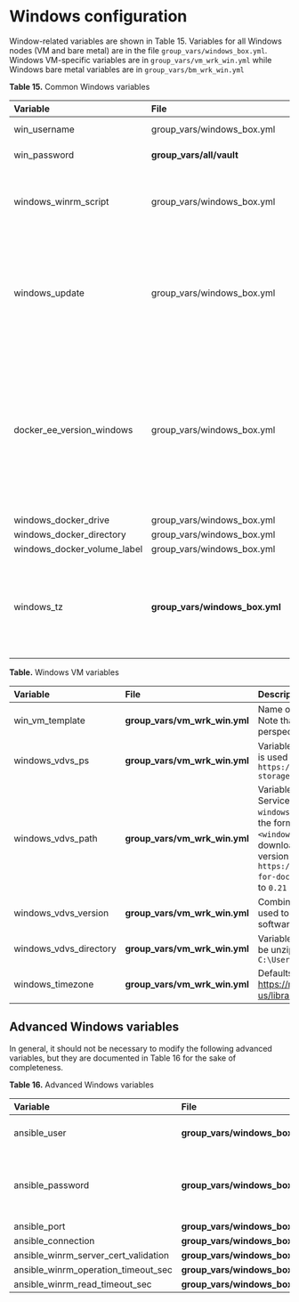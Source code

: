 # Windows configuration

Window-related variables are shown in Table 15. Variables for all Windows nodes (VM and bare metal) are in the file `group_vars/windows_box.yml`. Windows VM-specific variables are in `group_vars/vm_wrk_win.yml` while Windows bare metal variables are in `group_vars/bm_wrk_win.yml`


**Table 15.** Common Windows variables

|Variable|File|Description|
|:-------|:---|:----------|
|win_username|group_vars/windows_box.yml|Windows user name. The default is `Administrator` |
|win_password|**group_vars/all/vault**|The password for the Windows account.|
|windows_winrm_script|group_vars/windows_box.yml|Variable used to determine where the `winrm` Powershell script will be downloaded from. See the section `Deploying Windows workers behind a proxy` for more information.|
|windows_update|group_vars/windows_box.yml|Variable used to determine if Windows updates are automatically downloaded when installing Docker on Windows worker nodes (in the `playbooks/install_docker.yml`). Defaults to `true`. See the section `Deploying Windows workers behind a proxy` for more information.|
|docker_ee_version\_windows|group_vars/windows_box.yml|It is important that the version of the Docker engine running on your Windows worker nodes is the same as that running on RHEL in the rest of your cluster. You should use this variable to explicitly match up the versions. For Docker 2.1, the recommended value is `'18.09'`. If you do not explicitly set this value, you may end up with an incompatible newer version running on your Windows workers.|
|||
|windows_docker_drive|group_vars/windows_box.yml| `'D'`|
|windows_docker_directory|group_vars/windows_box.yml|`'D:\\DockerData'`|
|windows_docker_volume_label|group_vars/windows_box.yml|`'DockerVol'`|
|windows_tz|**group_vars/windows_box.yml**|`'Pacific Standard Time'`<br>This is different from the `windows_timezone` variable. It is important that this value matches the timezone used by UCP servers for certificate validation. See  https://msdn.microsoft.com/en-us/library/ms912391.aspx.|



**Table.** Windows VM variables

|Variable|File|Description|
|:-------|:---|:----------|
|win_vm_template|**group_vars/vm_wrk_win.yml**|Name of the Windows 2016 VM Template to use. Note that this is the name from a vCenter perspective, not the hostname.|
|windows_vdvs_ps|**group_vars/vm_wrk_win.yml**|Variable used to download the PowerShell script that is used to install vDVS for Windows. For example, `https://raw.githubusercontent.com/vmware/vsphere-storage-for-docker/master/install-vdvs.ps1` |
|windows_vdvs_path|**group_vars/vm_wrk_win.yml**|Variable used to download vSphere Docker Volume Service software. This variable is combined with `windows_vdvs_version` (below) to generate a URL of the form `<windows_vdvs_path>_<windows_vdvs_version>.zip` to download the software. For example, to download version 0.21, set `windows_vdvs_path` equal to `https://vmware.bintray.com/vDVS/vsphere-storage-for-docker_windows` and `windows_vdvs_version` equal to `0.21` |
|windows_vdvs_version|**group_vars/vm_wrk_win.yml**|Combined with `windows_vdvs_path`, this variable is used to generate the URL for downloading the software.|
|windows_vdvs_directory|**group_vars/vm_wrk_win.yml**|Variable used to determine where vDVS software will be unzipped and installed from. The default is `C:\Users\Administrator\Downloads`|
|windows\_timezone|**group_vars/vm_wrk_win.yml**|Defaults to `15`. Valid values are available at https://msdn.microsoft.com/en-us/library/ms912391.aspx|




## Advanced Windows variables
 In general, it should not be necessary to modify the following advanced variables, but they are documented in Table 16 for the sake of completeness.

**Table 16.** Advanced Windows variables

|Variable|File|Description|
|:-------|:---|:----------|
|ansible\_user|**group_vars/windows_box.yml**|Defaults to the Windows user account `win_username` |
|ansible\_password|**group_vars/windows_box.yml**|Defaults to the Windows user password `win_password` as specified in `group_vars/all/vault`|
|ansible\_port|**group_vars/windows_box.yml**|5986|
|ansible\_connection|**group_vars/windows_box.yml**|winrm|
|ansible\_winrm_server_cert_validation|**group_vars/windows_box.yml**|Defaults to `ignore`|
|ansible\_winrm_operation_timeout_sec|**group_vars/windows_box.yml**|Defaults to `250`|
|ansible\_winrm_read_timeout_sec|**group_vars/windows_box.yml**|Defaults to `300`|





